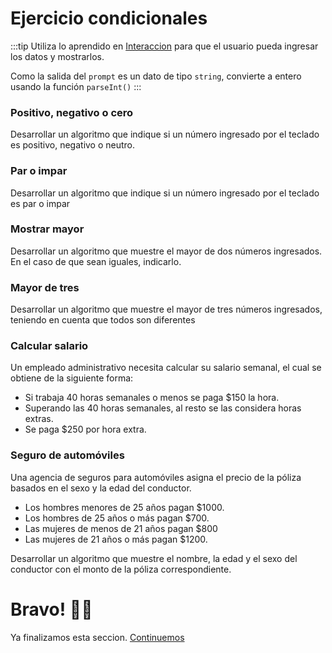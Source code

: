 # Ejercicio condicionales

:::tip
Utiliza lo aprendido en [Interaccion](../basics/alert-prompt-confirm.md) para que el usuario pueda ingresar los datos y mostrarlos.

Como la salida del `prompt` es un dato de tipo `string`, convierte a entero usando la función `parseInt()`
:::

### Positivo, negativo o cero

Desarrollar un algoritmo que indique si un número ingresado por el teclado es positivo,
negativo o neutro.

### Par o impar

Desarrollar un algoritmo que indique si un número ingresado por el teclado es par o
impar

### Mostrar mayor

Desarrollar un algoritmo que muestre el mayor de dos números ingresados. En el caso de
que sean iguales, indicarlo.

### Mayor de tres

Desarrollar un algoritmo que muestre el mayor de tres números ingresados, teniendo en
cuenta que todos son diferentes

### Calcular salario

Un empleado administrativo necesita calcular su salario semanal, el cual se obtiene de la
siguiente forma:

- Si trabaja 40 horas semanales o menos se paga $150 la hora.
- Superando las 40 horas semanales, al resto se las considera horas extras.
- Se paga $250 por hora extra.

### Seguro de automóviles

Una agencia de seguros para automóviles asigna el precio de la póliza basados en el
sexo y la edad del conductor.

- Los hombres menores de 25 años pagan $1000.
- Los hombres de 25 años o más pagan $700.
- Las mujeres de menos de 21 años pagan $800
- Las mujeres de 21 años o más pagan $1200.

Desarrollar un algoritmo que muestre el nombre, la edad y el sexo del conductor con el
monto de la póliza correspondiente.

# Bravo! 🎉🥳

Ya finalizamos esta seccion. [Continuemos](../basics/while-for.md)
